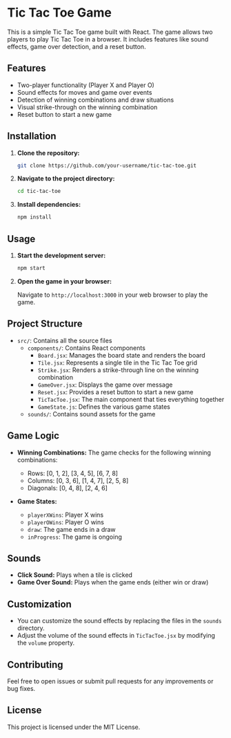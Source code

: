 # Tic Tac Toe Game

This is a simple Tic Tac Toe game built with React. The game allows two players to play Tic Tac Toe in a browser. It includes features like sound effects, game over detection, and a reset button.

## Features

- Two-player functionality (Player X and Player O)
- Sound effects for moves and game over events
- Detection of winning combinations and draw situations
- Visual strike-through on the winning combination
- Reset button to start a new game

## Installation

1. **Clone the repository:**

    ```sh
    git clone https://github.com/your-username/tic-tac-toe.git
    ```

2. **Navigate to the project directory:**

    ```sh
    cd tic-tac-toe
    ```

3. **Install dependencies:**

    ```sh
    npm install
    ```

## Usage

1. **Start the development server:**

    ```sh
    npm start
    ```

2. **Open the game in your browser:**

    Navigate to `http://localhost:3000` in your web browser to play the game.

## Project Structure

- `src/`: Contains all the source files
  - `components/`: Contains React components
    - `Board.jsx`: Manages the board state and renders the board
    - `Tile.jsx`: Represents a single tile in the Tic Tac Toe grid
    - `Strike.jsx`: Renders a strike-through line on the winning combination
    - `GameOver.jsx`: Displays the game over message
    - `Reset.jsx`: Provides a reset button to start a new game
    - `TicTacToe.jsx`: The main component that ties everything together
    - `GameState.js`: Defines the various game states
  - `sounds/`: Contains sound assets for the game

## Game Logic

- **Winning Combinations:**
  The game checks for the following winning combinations:
  - Rows: [0, 1, 2], [3, 4, 5], [6, 7, 8]
  - Columns: [0, 3, 6], [1, 4, 7], [2, 5, 8]
  - Diagonals: [0, 4, 8], [2, 4, 6]

- **Game States:**
  - `playerXWins`: Player X wins
  - `playerOWins`: Player O wins
  - `draw`: The game ends in a draw
  - `inProgress`: The game is ongoing

## Sounds

- **Click Sound:** Plays when a tile is clicked
- **Game Over Sound:** Plays when the game ends (either win or draw)

## Customization

- You can customize the sound effects by replacing the files in the `sounds` directory.
- Adjust the volume of the sound effects in `TicTacToe.jsx` by modifying the `volume` property.

## Contributing

Feel free to open issues or submit pull requests for any improvements or bug fixes.

## License

This project is licensed under the MIT License.
